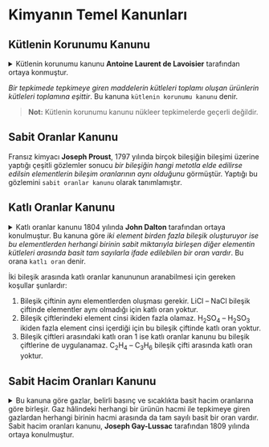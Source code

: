 # Kimyanın Temel Kanunları

## Kütlenin Korunumu Kanunu
<details>
<summary> Kütlenin korunumu kanunu <b>Antoine Laurent de Lavoisier</b> tarafından ortaya konmuştur. </summary>

> 1774 yılında Lavosier, bir miktar kalay ve hava bulunan cam balonun ağzını kapatarak tartmıştır. Daha sonra kabı ısıtmış ve kalayın beyaz bir toza (SnO) dönüştüğünü görmüştür. Son durumda kabı yeniden tartmış ve **kütlenin değişmediğini** bulmuştur. Lavoiser yaptığı benzer deneyler sonucunda kütlenin korunumu kanununu ifade etmiştir.
</details>

_Bir tepkimede tepkimeye giren maddelerin kütleleri toplamı oluşan ürünlerin kütleleri toplamına eşittir_. Bu kanuna `kütlenin korunumu kanunu` denir.

> **Not:** Kütlenin korunumu kanunu nükleer tepkimelerde geçerli değildir.

## Sabit Oranlar Kanunu
Fransız kimyacı <b>Joseph Proust</b>, 1797 yılında birçok bileşiğin bileşimi üzerine yaptığı çeşitli gözlemler sonucu _bir bileşiğin hangi metotla elde edilirse edilsin elementlerin bileşim oranlarının aynı olduğunu_ görmüştür. Yaptığı bu gözlemini `sabit oranlar kanunu` olarak tanımlamıştır.

## Katlı Oranlar Kanunu
<details>
<summary>Katlı oranlar kanunu 1804 yılında <b>John Dalton</b> tarafından ortaya konulmuştur. Bu kanuna göre <i>iki element birden fazla bileşik oluşturuyor ise bu elementlerden herhangi birinin sabit miktarıyla birleşen diğer elementin kütleleri arasında basit tam sayılarla ifade edilebilen bir oran vardır</i>. Bu orana <code>katlı oran</code> denir. </summary>

> Örneğin karbon ile oksijen elementleri arasında birden fazla bileşik oluşabilir. Bu bileşikler karbon monoksit ve karbon dioksittir. 12 gram karbon elementiyle oluşturulan karbon monoksit bileşiğinde 16 gram oksijen elementi vardır. Aynı miktarda karbon elementiyle oluşturulan karbon dioksit bileşiğinde ise 32 gram oksijen elementi bulunur. O hâlde sabit 12 gram karbon elementi ile birleşen oksijen molekülleri arasında 32/16 = 2/1 oranı vardır. Bu sonuç Dalton Atom Modeli'ne uygundur. Çünkü karbon monoksitte 1 karbon atomuyla 1 oksijen atomu, karbon dioksitte ise 1 karbon atomuyla 2 oksijen atomu birleşir. Karbon dioksitte daima karbon monoksittekinin iki katı kadar oksijen atomu bulunur.
> 
> ![Katlı Oranlar Kanunu Karbon Monoksit Karbon Dioksit Görseli](img/katli-oranlar-karbon-monoksit-karbon-dioksit.png)
</details>

İki bileşik arasında katlı oranlar kanununun aranabilmesi
için gereken koşullar şunlardır:
1. Bileşik çiftinin aynı elementlerden oluşması gerekir. LiCl – NaCl bileşik çiftinde elementler aynı olmadığı için katlı oran yoktur.
2. Bileşik çiftlerindeki element cinsi ikiden fazla olamaz. H<sub>2</sub>SO<sub>4</sub> – H<sub>2</sub>SO<sub>3</sub> ikiden fazla element cinsi içerdiği için bu bileşik çiftinde katlı oran yoktur.
3. Bileşik çiftleri arasındaki katlı oran 1 ise katlı oranlar kanunu bu bileşik çiftlerine de uygulanamaz. C<sub>2</sub>H<sub>4</sub> – C<sub>3</sub>H<sub>6</sub> bileşik çifti arasında katlı oran yoktur.

## Sabit Hacim Oranları Kanunu
<details>
<summary> Bu kanuna göre gazlar, belirli basınç ve sıcaklıkta basit hacim oranlarına göre birleşir. Gaz hâlindeki herhangi bir ürünün hacmi ile tepkimeye giren gazlardan herhangi birinin hacmi arasında da tam sayılı basit bir oran vardır. Sabit hacim oranları kanunu, <b>Joseph Gay-Lussac</b> tarafından 1809 yılında ortaya konulmuştur. </summary>

> Bu kanuna göre azot ve hidrojen gazlarının amonyak gazı oluşturmak için gerçekleştirdiği tepkimede yer alan katsayılar ve hacimler arasındaki bağıntı şöyle ifade edilebilir:
>
> ![Sabit Oranlar Kanunu Azot Hidrojen Bileşimi Amonyak Örneği](img/sabit-oranlar-azot-hidrojen-amonyak.png)
</details>
